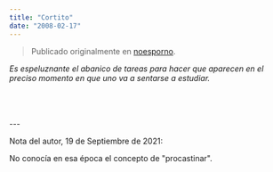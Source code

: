 ```yaml
---
title: "Cortito"
date: "2008-02-17"
---
```


> Publicado originalmente en [noesporno](/noesporno).

_Es espeluznante el abanico de tareas para hacer que aparecen en el preciso momento en que uno va a sentarse a estudiar._

<br>
<br>
<br>
---

Nota del autor, 19 de Septiembre de 2021:

No conocía en esa época el concepto de "procastinar".
